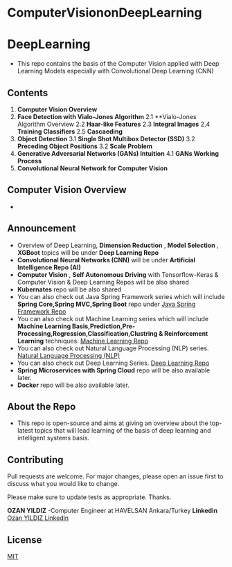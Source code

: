 # ComputerVisiononDeepLearning

# DeepLearning
- This repo contains the basis of the Computer Vision applied with Deep Learning Models especially with Convolutional Deep Learning (CNN)

## Contents
  1. **Computer Vision Overview**
  2. **Face Detection with Vialo-Jones Algorithm**
     2.1 **Vialo-Jones Algorithm Overview
     2.2 **Haar-like Features**
     2.3 **Integral Images**
     2.4 **Training Classifiers**
     2.5 **Cascaeding**
  3. **Object Detection**
     3.1 **Single Shot Multibox Detector (SSD)**
     3.2 **Preceding Object Positions**
     3.2 **Scale Problem**
  4. **Generative Adversarial Networks (GANs) Intuition**
     4.1 **GANs Working Process**
  5. **Convolutional Neural Network for Computer Vision**
  
## Computer Vision Overview
-
 
## Announcement
- Overview of Deep Learning, **Dimension Reduction** , **Model Selection** , **XGBoot** topics will be under **Deep Learning Repo** 
- **Convolutional Neural Networks (CNN)** will be under **Artificial Intelligence Repo (AI)** 
- **Computer Vision** , **Self Autonomous Driving** with Tensorflow-Keras & Computer Vision & Deep Learning Repos will be also shared 
- **Kubernates** repo will be also shared 
- You can also check out Java Spring Framework series which will include **Spring Core,Spring MVC,Spring Boot** repo under
[Java Spring Framework Repo](https://github.com/ozanyldzgithuboffical/Spring)
- You can also check out Machine Learning series which will include **Machine Learning Basis,Prediction,Pre-Processing,Regression,Classification,Clustring & Reinforcement Learning** techniques.
[Machine Learning Repo](https://github.com/ozanyldzgithuboffical/OzanYldzML)
- You can also check out Natural Language Processing (NLP) series.
[Natural Language Processing (NLP)](https://github.com/ozanyldzgithuboffical/NLP-Natural-Language-Processing-)
- You can also check out Deep Learning Series.
[Deep Learning Repo](https://github.com/ozanyldzgithuboffical/DeepLearning)
- **Spring Microservices with Spring Cloud** repo will be also available later. 
- **Docker** repo will be also available later.

## About the Repo
- This repo is open-source and aims at giving an overview about the top-latest topics that will lead learning of the basis of deep learning and intelligent systems basis.

## Contributing
Pull requests are welcome. For major changes, please open an issue first to discuss what you would like to change.

Please make sure to update tests as appropriate. Thanks.

**OZAN YILDIZ**
-Computer Engineer at HAVELSAN Ankara/Turkey 
**Linkedin**
[Ozan YILDIZ Linkedin](https://www.linkedin.com/in/ozan-yildiz-b8137a173/)

## License
[MIT](https://choosealicense.com/licenses/mit/)


